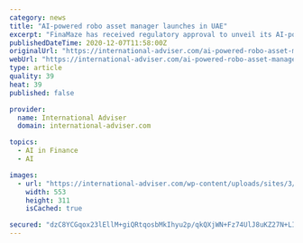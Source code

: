 ```yaml
---
category: news
title: "AI-powered robo asset manager launches in UAE"
excerpt: "FinaMaze has received regulatory approval to unveil its AI-powered robo-asset manager for the Middle East and north African region. It has been built in response to increased demand for personalised asset management solutions and the firm’s approach is “centred around each investor’s persona”."
publishedDateTime: 2020-12-07T11:58:00Z
originalUrl: "https://international-adviser.com/ai-powered-robo-asset-manager-launches-in-uae/"
webUrl: "https://international-adviser.com/ai-powered-robo-asset-manager-launches-in-uae/"
type: article
quality: 39
heat: 39
published: false

provider:
  name: International Adviser
  domain: international-adviser.com

topics:
  - AI in Finance
  - AI

images:
  - url: "https://international-adviser.com/wp-content/uploads/sites/3/2019/08/robo-getty-image.jpg"
    width: 553
    height: 311
    isCached: true

secured: "dzC8YCGqox23lEllM+giQRtqosbMkIhyu2p/qkQXjWN+Fz74UlJ8uKZ27N+LIeg1RD9IvpmaKbMhBVZ/P9YPHqYIjC9YgHw7AYA/9J1pqJ6tfPBGHxLajbczKRlaYlJByClaWlh+eIWk9R1edHj5TtBLoX8QOwVQBuLLDc9XPYKUlBPneMvvNaqLVlMmq81ddLHUgWU9cYd9DgVem8XWQ2TvMYdqsAtIdXPk8Pxq3wDAn0E64WlJA5KB6ge6tdf83Cfhb3KRedfTcVSaCh+/f7LYyzAPnX/hB5dPeHcvljSyikKqjdL2NezONMe8C/GnEkQYRyIghyqRqnHFtw7fnbZJEYW5zWRJRV77SN4NSbg=;FOVtZ26r5PdW3o1gl9ewqg=="
---
```


